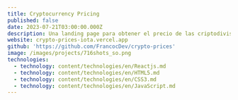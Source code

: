 ```yaml
---
title: Cryptocurrency Pricing
published: false
date: 2023-07-21T03:00:00.000Z
description: Una landing page para obtener el precio de las criptodivisas.
website: crypto-prices-iota.vercel.app
github: 'https://github.com/FrancocDev/crypto-prices'
image: /images/projects/716shots_so.png
technologies:
  - technology: content/technologies/en/Reactjs.md
  - technology: content/technologies/en/HTML5.md
  - technology: content/technologies/en/CSS3.md
  - technology: content/technologies/en/JavaScript.md
---
```



